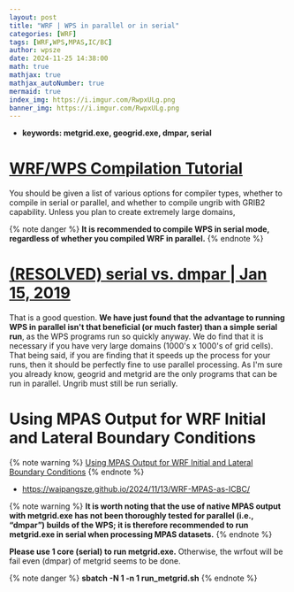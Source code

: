 ```yaml
---
layout: post
title: "WRF | WPS in parallel or in serial"
categories: [WRF]
tags: [WRF,WPS,MPAS,IC/BC]
author: wpsze
date: 2024-11-25 14:38:00
math: true
mathjax: true
mathjax_autoNumber: true
mermaid: true
index_img: https://i.imgur.com/RwpxULg.png
banner_img: https://i.imgur.com/RwpxULg.png
---
```


- **keywords: metgrid.exe, geogrid.exe, dmpar, serial**

# [WRF/WPS Compilation Tutorial](https://www2.mmm.ucar.edu/wrf/OnLineTutorial/compilation_tutorial.php)

You should be given a list of various options for compiler types, whether to compile in serial or parallel, and whether to compile ungrib with GRIB2 capability. Unless you plan to create extremely large domains, 

{% note danger %}
**It is recommended to compile WPS in serial mode, regardless of whether you compiled WRF in parallel.**
{% endnote %}

# [(RESOLVED) serial vs. dmpar | Jan 15, 2019](https://forum.mmm.ucar.edu/threads/resolved-serial-vs-dmpar.583/)

That is a good question. **We have just found that the advantage to running WPS in parallel isn't that beneficial (or much faster) than a simple serial run**, as the WPS programs run so quickly anyway. We do find that it is necessary if you have very large domains (1000's x 1000's of grid cells). That being said, if you are finding that it speeds up the process for your runs, then it should be perfectly fine to use parallel processing. As I'm sure you already know, geogrid and metgrid are the only programs that can be run in parallel. Ungrib must still be run serially.

# Using MPAS Output for WRF Initial and Lateral Boundary Conditions 

{% note warning %}
[Using MPAS Output for WRF Initial and Lateral Boundary Conditions](https://www2.mmm.ucar.edu/wrf/users/docs/user_guide_v4/v4.2/users_guide_chap3.html#_Using_MPAS_Output)
{% endnote %}

- <https://waipangsze.github.io/2024/11/13/WRF-MPAS-as-ICBC/>

{% note warning %}
**It is worth noting that the use of native MPAS output with metgrid.exe has not been thoroughly tested for parallel (i.e., “dmpar”) builds of the WPS; it is therefore recommended to run metgrid.exe in serial when processing MPAS datasets.**
{% endnote %}

**Please use 1 core (serial) to run metgrid.exe.** Otherwise, the wrfout will be fail even (dmpar) of metgrid seems to be done.

{% note danger %}
**sbatch -N 1 -n 1 run_metgrid.sh**
{% endnote %}